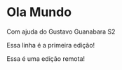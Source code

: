 # Ola Mundo
 Com ajuda do Gustavo Guanabara S2
 
 Essa linha é a primeira edição!
 
 Essa é uma edição remota!
